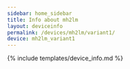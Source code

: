 ```yaml
---
sidebar: home_sidebar
title: Info about mh2lm
layout: deviceinfo
permalink: /devices/mh2lm/variant1/
device: mh2lm_variant1
---
```

{% include templates/device_info.md %}
